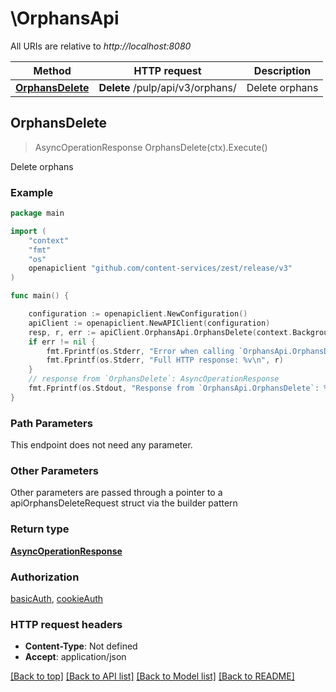 # \OrphansApi

All URIs are relative to *http://localhost:8080*

Method | HTTP request | Description
------------- | ------------- | -------------
[**OrphansDelete**](OrphansApi.md#OrphansDelete) | **Delete** /pulp/api/v3/orphans/ | Delete orphans



## OrphansDelete

> AsyncOperationResponse OrphansDelete(ctx).Execute()

Delete orphans



### Example

```go
package main

import (
    "context"
    "fmt"
    "os"
    openapiclient "github.com/content-services/zest/release/v3"
)

func main() {

    configuration := openapiclient.NewConfiguration()
    apiClient := openapiclient.NewAPIClient(configuration)
    resp, r, err := apiClient.OrphansApi.OrphansDelete(context.Background()).Execute()
    if err != nil {
        fmt.Fprintf(os.Stderr, "Error when calling `OrphansApi.OrphansDelete``: %v\n", err)
        fmt.Fprintf(os.Stderr, "Full HTTP response: %v\n", r)
    }
    // response from `OrphansDelete`: AsyncOperationResponse
    fmt.Fprintf(os.Stdout, "Response from `OrphansApi.OrphansDelete`: %v\n", resp)
}
```

### Path Parameters

This endpoint does not need any parameter.

### Other Parameters

Other parameters are passed through a pointer to a apiOrphansDeleteRequest struct via the builder pattern


### Return type

[**AsyncOperationResponse**](AsyncOperationResponse.md)

### Authorization

[basicAuth](../README.md#basicAuth), [cookieAuth](../README.md#cookieAuth)

### HTTP request headers

- **Content-Type**: Not defined
- **Accept**: application/json

[[Back to top]](#) [[Back to API list]](../README.md#documentation-for-api-endpoints)
[[Back to Model list]](../README.md#documentation-for-models)
[[Back to README]](../README.md)

